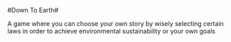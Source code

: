 #Down To Earth#

A game where you can choose your own story by wisely selecting certain laws in order to achieve environmental sustainability or your own goals
